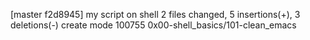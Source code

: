 [master f2d8945] my script on shell
 2 files changed, 5 insertions(+), 3 deletions(-)
 create mode 100755 0x00-shell_basics/101-clean_emacs
